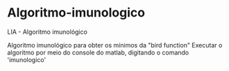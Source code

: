 # Algoritmo-imunologico
LIA - Algoritmo imunológico

Algoritmo imunológico para obter os mínimos da "bird function"
Executar o algoritmo por meio do console do matlab, digitando o comando 'imunologico'